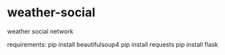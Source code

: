 # weather-social
weather social network

requirements:
pip install beautifulsoup4
pip install requests
pip install flask
